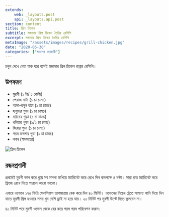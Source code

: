 ```yaml
---
extends:
    web: _layouts.post
    api: _layouts.api.post
section: content
title: গ্রিল চিকেন
subtitle: মজাদার গ্রিল চিকেন তৈরির রেসিপি
excerpt: মজাদার গ্রিল চিকেন তৈরির রেসিপি
metaImage: "/assets/images/recipes/grill-chicken.jpg"
date: "2020-05-30"
categories: ["মাংসের তরকারী"]
---
```


চলুন দেখে নেয়া যাক ঘরে বসেই মজাদার গ্রিল চিকেন রান্নার রেসিপি।

## উপকরণ

- মুরগী (১ টা/ ১ কেজি)
- পেয়াজ বাটা (১ চা চামচ)
- আদা-রসুন বাটা (১ চা চামচ)
- হলুদের গুড়া (১ চা চামচ)
- মরিচের গুড়া (১ চা চামচ)
- ধনিয়ার গুড়া (১/২ চা চামচ)
- জিরার গুড়া (১ চা চামচ)
- গরম মসলার গুড়া (১ চা চামচ)
- লবন (স্বাদমতো)

![গ্রিল চিকেন](/assets/images/recipes/grill-chicken.jpg)

## রন্ধনপ্রণালী

প্রথমেই মুরগী ভাল করে ধুয়ে সব মসলা মাখিয়ে ম্যারিনেট করে রেখে দিন কমপক্ষে ৪ ঘন্টা। সারা রাত ম্যারিনেট করে
ফ্রিজে রেখে দিতে পারলে আরো ভালো।

এবারে ওভেনে ১৭৫ ডিগ্রি সেলসিয়াস তাপমাত্রায় বেক করে দিন ৪০ মিনিট। ওভেনের নিচের ট্রেতে সামান্য পানি দিয়ে দিন
যাতে মুরগী গ্রিল হওয়ার সময় খুব বেশি ড্রাই না হয়ে যায়। ২০ মিনিট পর মুরগী উল্টে দিতে ভুলবেন না।

৪০ মিনিট পরে মুরগী ওভেন থেকে বের করে গরম গরম পরিবেশন করুন।
